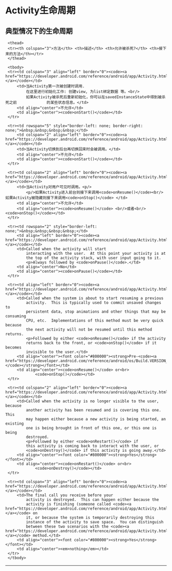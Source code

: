 # Activity生命周期

## 典型情况下的生命周期

<table width="85%" align="center" frame="hsides" rules="rows">
     <colgroup align="left" span="3" />
     <colgroup align="left" />
     <colgroup align="center" />
     <colgroup align="center" />

     <thead>
     <tr><th colspan="3">方法</th> <th>描述</th> <th>允许被杀死?</th> <th>接下来的方法</th></tr>
     </thead>

     <tbody>
     <tr><td colspan="3" align="left" border="0"><code><a href="https://developer.android.com/reference/android/app/Activity.html#onCreate(android.os.Bundle)">onCreate()</a></code></td>
         <td>当Activity第一次被创建时调用.
             在这里进行初始化工作: 创建view, 为list绑定数据 等。<br/>
             如果Activity被杀死后重新初始化，你可以在savedInstanceState中得到被杀死之前				的某些状态信息。</td>
         <td align="center">不允许</td>
         <td align="center"><code>onStart()</code></td>
     </tr>

     <tr><td rowspan="5" style="border-left: none; border-right: none;">&nbsp;&nbsp;&nbsp;&nbsp;</td>
         <td colspan="2" align="left" border="0"><code><a href="https://developer.android.com/reference/android/app/Activity.html#onRestart()">onRestart()</a></code></td>
         <td>当Activity切换到后台再切换回来时会被调用。</td>
         <td align="center">不允许</td>
         <td align="center"><code>onStart()</code></td>
     </tr>

     <tr><td colspan="2" align="left" border="0"><code><a href="https://developer.android.com/reference/android/app/Activity.html#onStart()">onStart()</a></code></td>
         <td>当Activity对用户可见时调用。<p/>
             <p/>如果Activity进入前台则接下来调用<code>onResume()</code><br/>如果Activity被隐藏则接下来调用<code>onStop()</code> </td>
         <td align="center">不允许</td>
         <td align="center"><code>onResume()</code> <br/>或者<br/> <code>onStop()</code></td>
     </tr>

     <tr><td rowspan="2" style="border-left: none;">&nbsp;&nbsp;&nbsp;&nbsp;</td>
         <td align="left" border="0"><code><a href="https://developer.android.com/reference/android/app/Activity.html#onResume()">onResume()</a></code></td>
         <td>Called when the activity will start
             interacting with the user.  At this point your activity is at
             the top of the activity stack, with user input going to it.
             <p>Always followed by <code>onPause()</code>.</td>
         <td align="center">No</td>
         <td align="center"><code>onPause()</code></td>
     </tr>

     <tr><td align="left" border="0"><code><a href="https://developer.android.com/reference/android/app/Activity.html#onPause()">onPause()</a></code></td>
         <td>Called when the system is about to start resuming a previous
             activity.  This is typically used to commit unsaved changes to
             persistent data, stop animations and other things that may be consuming
             CPU, etc.  Implementations of this method must be very quick because
             the next activity will not be resumed until this method returns.
             <p>Followed by either <code>onResume()</code> if the activity
             returns back to the front, or <code>onStop()</code> if it becomes
             invisible to the user.</td>
         <td align="center"><font color="#800000"><strong>Pre-<code><a href="https://developer.android.com/reference/android/os/Build.VERSION_CODES.html#HONEYCOMB">HONEYCOMB</a></code></strong></font></td>
         <td align="center"><code>onResume()</code> or<br>
                 <code>onStop()</code></td>
     </tr>

     <tr><td colspan="2" align="left" border="0"><code><a href="https://developer.android.com/reference/android/app/Activity.html#onStop()">onStop()</a></code></td>
         <td>Called when the activity is no longer visible to the user, because
             another activity has been resumed and is covering this one.  This
             may happen either because a new activity is being started, an existing
             one is being brought in front of this one, or this one is being
             destroyed.
             <p>Followed by either <code>onRestart()</code> if
             this activity is coming back to interact with the user, or
             <code>onDestroy()</code> if this activity is going away.</td>
         <td align="center"><font color="#800000"><strong>Yes</strong></font></td>
         <td align="center"><code>onRestart()</code> or<br>
                 <code>onDestroy()</code></td>
     </tr>

     <tr><td colspan="3" align="left" border="0"><code><a href="https://developer.android.com/reference/android/app/Activity.html#onDestroy()">onDestroy()</a></code></td>
         <td>The final call you receive before your
             activity is destroyed.  This can happen either because the
             activity is finishing (someone called <code><a href="https://developer.android.com/reference/android/app/Activity.html#finish()">finish()</a></code> on
             it, or because the system is temporarily destroying this
             instance of the activity to save space.  You can distinguish
             between these two scenarios with the <code><a href="https://developer.android.com/reference/android/app/Activity.html#isFinishing()">isFinishing()</a></code> method.</td>
         <td align="center"><font color="#800000"><strong>Yes</strong></font></td>
         <td align="center"><em>nothing</em></td>
     </tr>
     </tbody>
</table>
